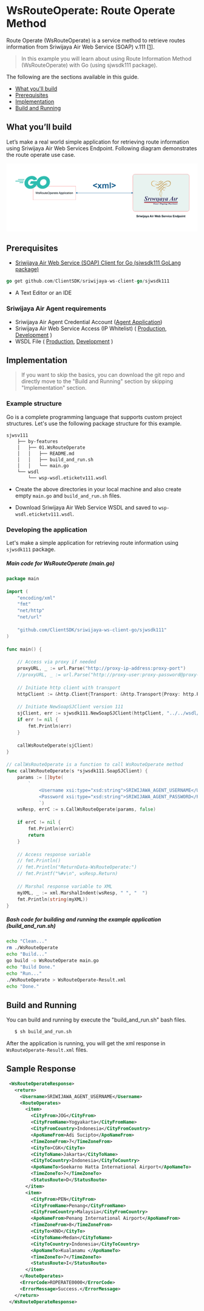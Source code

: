 # WsRouteOperate: Route Operate Method

Route Operate (WsRouteOperate) is a service method to retrieve routes information from Sriwijaya Air Web Service (SOAP) v.111 [[1](https://wsp.sriwijayaair.co.id:11443/wsdl.eticketv111/index.php)].

> In this example you will learn about using  Route Information Method (WsRouteOperate) with Go (using sjwsdk111 package). 

The following are the sections available in this guide.

- [What you'll build](#what-youll-build)
- [Prerequisites](#prerequisites)
- [Implementation](#implementation)
- [Build and Running](#build-and-running)

## What you’ll build
Let’s make a real world simple application for retrieving route information using Sriwijaya Air Web Services Endpoint. Following diagram demonstrates the route operate use case.

![Route Operate Diagram](images/08.WsRouteOperate-1.png "Route Operate Diagram")


## Prerequisites

- [Sriwijaya Air Web Service (SOAP) Client for Go (sjwsdk111 GoLang package) ](https://github.com/ClientSDK/sriwijaya-ws-client-go)

```Go
go get github.com/ClientSDK/sriwijaya-ws-client-go/sjwsdk111
```

- A Text Editor or an IDE

### Sriwijaya Air Agent requirements
- Sriwijaya Air Agent Credential Account ([Agent Application](https://agent.sriwijayaair.co.id/SJ-Eticket/login.php?action=in))
- Sriwijaya Air Web Service Access (IP Whitelist) ( [Production](https://wsp.sriwijayaair.co.id:11443/wsdl.eticketv111/index.php), [Development](https://wsx.sriwijayaair.co.id:11443/wsdl.eticketv111/index.php) )
- WSDL File ( [Production](https://wsp.sriwijayaair.co.id:11443/wsdl.eticketv111/index.php?wsdl), [Development](https://wsx.sriwijayaair.co.id:11443/wsdl.eticketv111/index.php?wsdl) )

## Implementation

> If you want to skip the basics, you can download the git repo and directly move to the "Build and Running" section by skipping  "Implementation" section.

### Example structure

Go is a complete programming language that supports custom project structures. Let's use the following package structure for this example.

```
sjwsv111
    ├── by-features
    │   ├── 01.WsRouteOperate
    │   │   ├── README.md
    │   │   ├── build_and_run.sh
    │   │   └── main.go
    └── wsdl
        └── wsp-wsdl.eticketv111.wsdl
```

- Create the above directories in your local machine and also create empty `main.go` and `build_and_run.sh` files.

- Download Sriwijaya Air Web Service WSDL and saved to `wsp-wsdl.eticketv111.wsdl`.


### Developing the application

Let's make a simple application for retrieving route information using `sjwsdk111` package. 

##### Main code for WsRouteOperate (main.go)
```go
package main

import (
	"encoding/xml"
	"fmt"
	"net/http"
	"net/url"

	"github.com/ClientSDK/sriwijaya-ws-client-go/sjwsdk111"
)

func main() {

	// Access via proxy if needed
	proxyURL, _ := url.Parse("http://proxy-ip-address:proxy-port")
	//proxyURL, _ := url.Parse("http://proxy-user:proxy-password@proxy-ip-address:proxy-port")

	// Initiate http client with transport
	httpClient := &http.Client{Transport: &http.Transport{Proxy: http.ProxyURL(proxyURL)}}
    
	// Initiate NewSoapSJClient version 111
	sjClient, err := sjwsdk111.NewSoapSJClient(httpClient, "../../wsdl/wsp-wsdl.eticketv111.wsdl", "file")
	if err != nil {
		fmt.Println(err)
	}

	callWsRouteOperate(sjClient)
}

// callWsRouteOperate is a function to call WsRouteOperate method
func callWsRouteOperate(s *sjwsdk111.SoapSJClient) {
	params := []byte(
		`
			<Username xsi:type="xsd:string">SRIWIJAWA_AGENT_USERNAME</Username>
			<Password xsi:type="xsd:string">SRIWIJAWA_AGENT_PASSWORD</Password>
			`)
	wsResp, errC := s.CallWsRouteOperate(params, false)

	if errC != nil {
		fmt.Println(errC)
		return
	}

	// Access response variable
	// fmt.Println()
	// fmt.Println("ReturnData-WsRouteOperate:")
	// fmt.Printf("%#v\n", wsResp.Return)
    
	// Marshal response variable to XML
	myXML, _ := xml.MarshalIndent(wsResp, " ", "  ")
	fmt.Println(string(myXML))
}

```

##### Bash code for building and running the example application (build_and_run.sh)
```bash
echo "Clean..."
rm ./WsRouteOperate
echo "Build..."
go build -o WsRouteOperate main.go 
echo "Build Done."
echo "Run..."
./WsRouteOperate > WsRouteOperate-Result.xml
echo "Done."

```


## Build and Running

You can build and running by execute the "build_and_run.sh" bash files. 

```bash
   $ sh build_and_run.sh 
```

After the application is running, you will get the xml response in `WsRouteOperate-Result.xml` files.

## Sample Response

```xml
 <WsRouteOperateResponse>
   <return>
     <Username>SRIWIJAWA_AGENT_USERNAME</Username>
     <RouteOperates>
       <item>
         <CityFrom>JOG</CityFrom>
         <CityFromName>Yogyakarta</CityFromName>
         <CityFromCountry>Indonesia</CityFromCountry>
         <ApoNameFrom>Adi Sucipto</ApoNameFrom>
         <TimeZoneFrom>7</TimeZoneFrom>
         <CityTo>CGK</CityTo>
         <CityToName>Jakarta</CityToName>
         <CityToCountry>Indonesia</CityToCountry>
         <ApoNameTo>Soekarno Hatta International Airport</ApoNameTo>
         <TimeZoneTo>7</TimeZoneTo>
         <StatusRoute>D</StatusRoute>
       </item>
       <item>
         <CityFrom>PEN</CityFrom>
         <CityFromName>Penang</CityFromName>
         <CityFromCountry>Malaysia</CityFromCountry>
         <ApoNameFrom>Penang International Airport</ApoNameFrom>
         <TimeZoneFrom>8</TimeZoneFrom>
         <CityTo>KNO</CityTo>
         <CityToName>Medan</CityToName>
         <CityToCountry>Indonesia</CityToCountry>
         <ApoNameTo>Kualanamu </ApoNameTo>
         <TimeZoneTo>7</TimeZoneTo>
         <StatusRoute>I</StatusRoute>
       </item>
     </RouteOperates>
     <ErrorCode>ROPERATE0000</ErrorCode>
     <ErrorMessage>Success.</ErrorMessage>
   </return>
 </WsRouteOperateResponse>
```